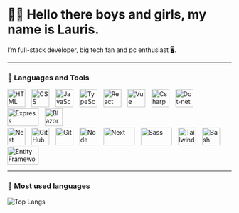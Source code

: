 # 🚀🌟 Hello there boys and girls, my name is Lauris.

I’m full-stack developer, big tech fan and pc enthusiast 🖥️.

___

### 🧰 Languages and Tools

<div align="left">
  <img alt="HTML" width="40px" style="padding-right:10px;" src="https://cdn.jsdelivr.net/gh/devicons/devicon/icons/html5/html5-plain.svg" />
  <img alt="CSS" width="40px" style="padding-right:10px;" src="https://cdn.jsdelivr.net/gh/devicons/devicon/icons/css3/css3-plain.svg" />
  <img alt="JavaScript" width="40px" style="padding-right:10px;" src="https://cdn.jsdelivr.net/gh/devicons/devicon/icons/javascript/javascript-plain.svg" />
  <img alt="TypeScript" width="40px" style="padding-right:10px;" src="https://cdn.jsdelivr.net/gh/devicons/devicon/icons/typescript/typescript-plain.svg" />
  <img alt="React" width="40px" style="padding-right:10px;" src="https://cdn.jsdelivr.net/gh/devicons/devicon/icons/react/react-original.svg" />
  <img alt="Vue" width="40px" style="padding-right:10px;" src="https://cdn.jsdelivr.net/gh/devicons/devicon/icons/vuejs/vuejs-original.svg" />
  <img alt="Csharp" width="40px" style="padding-right:10px;" src="https://cdn.jsdelivr.net/gh/devicons/devicon/icons/csharp/csharp-original.svg" />
  <img alt="Dot-net" width="40px" style="padding-right:10px;" src="https://upload.wikimedia.org/wikipedia/commons/thumb/7/7d/Microsoft_.NET_logo.svg/2048px-Microsoft_.NET_logo.svg.png" />
  <img alt="Express" width="70px" height="40px" style="padding-right:10px;" src="https://cdn.jsdelivr.net/gh/devicons/devicon/icons/express/express-original-wordmark.svg" />
  <img alt="Blazor" width="40px" style="padding-right:10px;" src="https://upload.wikimedia.org/wikipedia/commons/d/d0/Blazor.png" />
</div>
<div align="left">
  <img alt="Nest" width="40px" style="padding-right:10px;" src="https://cdn.jsdelivr.net/gh/devicons/devicon/icons/nestjs/nestjs-plain.svg" />
  <img alt="GitHub" width="40px" style="padding-right:10px;" src="https://cdn.jsdelivr.net/gh/devicons/devicon/icons/github/github-original.svg" />
  <img alt="Git" width="40px" style="padding-right:10px;" src="https://cdn.jsdelivr.net/gh/devicons/devicon/icons/git/git-original.svg" />
  <img alt="Node" width="40px" style="padding-right:10px;" src="https://cdn.jsdelivr.net/gh/devicons/devicon/icons/nodejs/nodejs-original.svg" />
  <img alt="Next" width="70px" height="40px" style="padding-right:10px;" src="https://cdn.jsdelivr.net/gh/devicons/devicon/icons/nextjs/nextjs-original-wordmark.svg" />
  <img alt="Sass" width="70px" height="40px" style="padding-right:10px;" src="https://cdn.jsdelivr.net/gh/devicons/devicon/icons/sass/sass-original.svg" />
  <img alt="Tailwind" height="40px" style="padding-right:10px; object-fit: contain;" src="https://cdn.jsdelivr.net/gh/devicons/devicon/icons/tailwindcss/tailwindcss-plain.svg" />
  <img alt="Bash" width="40px" style="padding-right:10px;" src="https://cdn.jsdelivr.net/gh/devicons/devicon/icons/bash/bash-original.svg" />
  <img alt="Entity Framework Core" width="70px" height="40px" style="padding-right:10px;" src="https://learn.microsoft.com/en-us/ef/core/what-is-new/ef-core-8.0/ef8.png" />
</div>

___

### 🥇 Most used languages

![Top Langs](https://github-readme-stats.vercel.app/api/top-langs/?username=edanriell&layout=donut-vertical)
